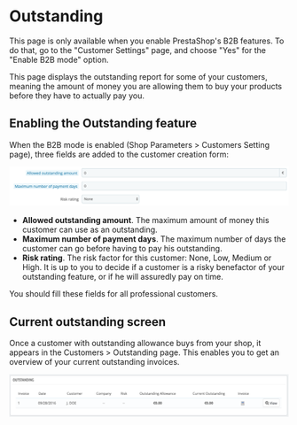 # Outstanding

This page is only available when you enable PrestaShop's B2B features. To do that, go to the "Customer Settings" page, and choose "Yes" for the "Enable B2B mode" option.

This page displays the outstanding report for some of your customers, meaning the amount of money you are allowing them to buy your products before they have to actually pay you.

## Enabling the Outstanding feature <a id="Outstanding-EnablingtheOutstandingfeature"></a>

When the B2B mode is enabled \(Shop Parameters &gt; Customers Setting page\), three fields are added to the customer creation form:

![](../../../.gitbook/assets/51839331%20%283%29%20%283%29.png)

* **Allowed outstanding amount**. The maximum amount of money this customer can use as an outstanding.
* **Maximum number of payment days**. The maximum number of days the customer can go before having to pay his outstanding.
* **Risk rating**. The risk factor for this customer: None, Low, Medium or High. It is up to you to decide if a customer is a risky benefactor of your outstanding feature, or if he will assuredly pay on time.

You should fill these fields for all professional customers.

## Current outstanding screen <a id="Outstanding-Currentoutstandingscreen"></a>

Once a customer with outstanding allowance buys from your shop, it appears in the Customers &gt; Outstanding page. This enables you to get an overview of your current outstanding invoices.

![](../../../.gitbook/assets/51839332%20%283%29%20%283%29%20%282%29.png)

